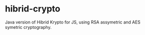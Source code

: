 # hibrid-crypto
Java version of Hibrid Krypto for JS, using RSA assymetric and AES symetric cryptography.
